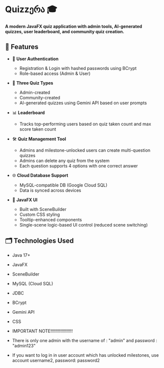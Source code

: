 # Quizzერა 🎓

**A modern JavaFX quiz application with admin tools, AI-generated quizzes, user leaderboard, and community quiz creation.**

## 🚀 Features

- 🔐 **User Authentication**
    - Registration & Login with hashed passwords using BCrypt
    - Role-based access (Admin & User)

- 🧠 **Three Quiz Types**
    - Admin-created 
    - Community-created 
    - AI-generated quizzes using Gemini API based on user prompts

- 📊 **Leaderboard**
    - Tracks top-performing users based on quiz taken count and max score taken count

- 🛠️ **Quiz Management Tool**
    - Admins and milestone-unlocked users can create multi-question quizzes
    - Admins can delete any quiz from the system
    - Each question supports 4 options with one correct answer

- 🌐 **Cloud Database Support**
    - MySQL-compatible DB (Google Cloud SQL)
    - Data is synced across devices

- 🎨 **JavaFX UI**
    - Built with SceneBuilder
    - Custom CSS styling
    - Tooltip-enhanced components
    - Single-scene logic-based UI control (reduced scene switching)

## 🗂️ Technologies Used

- Java 17+
- JavaFX
- SceneBuilder
- MySQL (Cloud SQL)
- JDBC
- BCrypt
- Gemini API
- CSS

- IMPORTANT NOTE!!!!!!!!!!!!!!!!!!
- There is only one admin with the username of : "admin" and password : "admin123"
- If you want to log in in user account which has unlocked milestones, use account username2, password: password2